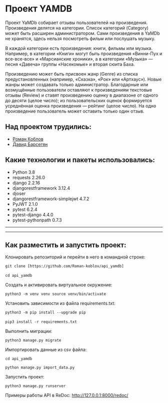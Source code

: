# Проект YAMDB
Проект YaMDb собирает отзывы пользователей на произведения. 
Произведения делятся на категории. Список категорий (Category) может быть расширен администратором.
Сами произведения в YaMDb не хранятся, здесь нельзя посмотреть фильм или послушать музыку.

В каждой категории есть произведения: книги, фильмы или музыка. Например, в категории «Книги» могут быть произведения «Винни-Пух и все-все-все» и «Марсианские хроники», а в категории «Музыка» — песня «Давеча» группы «Насекомые» и вторая сюита Баха.

Произведению может быть присвоен жанр (Genre) из списка предустановленных (например, «Сказка», «Рок» или «Артхаус»). Новые жанры может создавать только администратор.
Благодарные или возмущённые пользователи оставляют к произведениям текстовые отзывы (Review) и ставят произведению оценку в диапазоне от одного до десяти (целое число); из пользовательских оценок формируется усреднённая оценка произведения — рейтинг (целое число). На одно произведение пользователь может оставить только один отзыв.

## Над проектом трудились:
* [Роман Коблов](https://github.com/Roman-koblov/)
* [Давид Барсегян](https://github.com/davwin/)


## Какие технологии и пакеты использовались:

* Python 3.8
* requests 2.26.0
* django 2.2.16
* djangorestframework 3.12.4
* djoser
* djangorestframework-simplejwt 4.7.2
* PyJWT 2.1.0
* pytest 6.2.4
* pytest-django 4.4.0
* pytest-pythonpath 0.7.3

---
---


## Как разместить и запустить проект:

Клонировать репозиторий и перейти в него в командной строке:

<pre><code>git clone [https://github.com/Roman-koblov/api_yamdb]</code>

<code>cd api_yamdb</code></pre>

Cоздать и активировать виртуальное окружение:

<pre><code>python3 -m venv venv source venv/bin/activate</code></pre>

Установить зависимости из файла requirements.txt:

<pre><code>python3 -m pip install --upgrade pip</code>

<code>pip3 install -r requirements.txt</code></pre>

Выполнить миграции:

<pre><code>python3 manage.py migrate</code></pre>

Импортировать данные из csv файла:

<pre><code>cd api_yamdb</code></pre>
<pre><code>python manage.py import_data.py</code></pre>

Запустить проект:

<pre><code>python3 manage.py runserver</code></pre>

Примеры работы API в ReDoc: http://127.0.0.1:8000/redoc/
